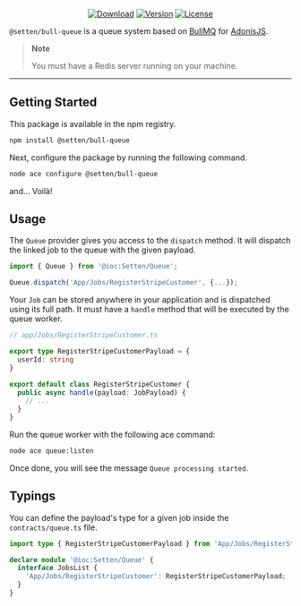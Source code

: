 <p align="center">
  <a href="https://www.npmjs.com/package/@setten/bull-queue"><img src="https://img.shields.io/npm/dm/@setten/bull-queue.svg?style=flat-square" alt="Download"></a>
  <a href="https://www.npmjs.com/package/@setten/bull-queue"><img src="https://img.shields.io/npm/v/@setten/bull-queue.svg?style=flat-square" alt="Version"></a>
  <a href="https://opensource.org/licenses/MIT"><img src="https://img.shields.io/npm/l/@setten/bull-queue.svg?style=flat-square" alt="License"></a>
</p>

`@setten/bull-queue` is a queue system based on [BullMQ](https://github.com/taskforcesh/bullmq)
for [AdonisJS](https://adonisjs.com/).

> **Note**
>
> You must have a Redis server running on your machine.

---

## Getting Started

This package is available in the npm registry.

```bash
npm install @setten/bull-queue
```

Next, configure the package by running the following command.

```bash
node ace configure @setten/bull-queue
```

and... Voilà!

## Usage

The `Queue` provider gives you access to the `dispatch` method.
It will dispatch the linked job to the queue with the given payload.

```ts
import { Queue } from '@ioc:Setten/Queue';

Queue.dispatch('App/Jobs/RegisterStripeCustomer', {...});
```

Your `Job` can be stored anywhere in your application and is dispatched using its full path.
It must have a `handle` method that will be executed by the queue worker.

```ts
// app/Jobs/RegisterStripeCustomer.ts

export type RegisterStripeCustomerPayload = {
  userId: string
}

export default class RegisterStripeCustomer {
  public async handle(payload: JobPayload) {
    // ...
  }
}
```

Run the queue worker with the following ace command:

```bash
node ace queue:listen
```

Once done, you will see the message `Queue processing started`.

## Typings

You can define the payload's type for a given job inside the `contracts/queue.ts` file.

```ts
import type { RegisterStripeCustomerPayload } from 'App/Jobs/RegisterStripeCustomer'

declare module '@ioc:Setten/Queue' {
  interface JobsList {
    'App/Jobs/RegisterStripeCustomer': RegisterStripeCustomerPayload;
  }
}
```
